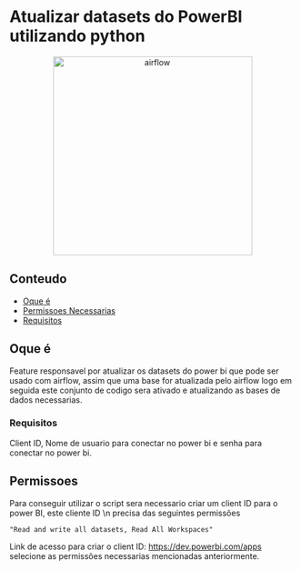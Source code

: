 # Atualizar datasets do PowerBI utilizando python

<p align="center">
  <img src="../src/ariflow+power_bi.png" width="350" title="airflow com power bi" alt="airflow">
</p>

## Conteudo

- [Oque é](#getting_started)
- [Permissoes Necessarias](#Permissoes_Necessarias)
- [Requisitos](#requisitos)

## Oque é <a name = "getting_started"></a>

Feature responsavel por atualizar os datasets do power bi que pode ser usado com airflow, assim que uma base for atualizada pelo airflow logo em seguida este conjunto de codigo sera ativado e atualizando as bases de dados necessarias.

### Requisitos <a name = "requisitos"></a>

Client ID, Nome de usuario para conectar no power bi e senha para conectar no power bi.

## Permissoes <a name = "Permissoes_Necessarias"></a>

Para conseguir utilizar o script sera necessario criar um client ID para o power BI, este cliente ID \n
precisa das seguintes permissões 
```
"Read and write all datasets, Read All Workspaces"
```
Link de acesso para criar o client ID: https://dev.powerbi.com/apps selecione as permissões necessarias mencionadas anteriormente.